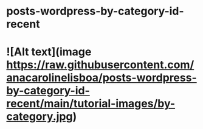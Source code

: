 # posts-wordpress-by-category-id-recent

# ![Alt text](image https://raw.githubusercontent.com/anacarolinelisboa/posts-wordpress-by-category-id-recent/main/tutorial-images/by-category.jpg)
